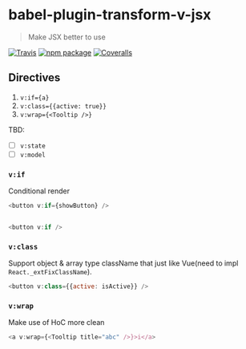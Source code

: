 # babel-plugin-transform-v-jsx

> Make JSX better to use

[![Travis][build-badge]][build]
[![npm package][npm-badge]][npm]
[![Coveralls][coveralls-badge]][coveralls]

## Directives

1. `v:if={a}`
2. `v:class={{active: true}}`
3. `v:wrap={<Tooltip />}`

TBD:

- [ ] `v:state`
- [ ] `v:model`

### `v:if`

Conditional render

```js
<button v:if={showButton} />


<button v:if />
```

### `v:class`

Support object & array type className that just like Vue(need to impl `React._extFixClassName`).


```js
<button v:class={{active: isActive}} />
```

### `v:wrap`

Make use of HoC more clean

```js
<a v:wrap={<Tooltip title="abc" />}>i</a>
```



[build-badge]: https://img.shields.io/travis/kindy/babel-plugin-transform-v-jsx/dev.svg?style=flat-square
[build]: https://travis-ci.org/kindy/babel-plugin-transform-v-jsx

[npm-badge]: https://img.shields.io/npm/v/babel-plugin-transform-v-jsx.svg?style=flat-square
[npm]: https://www.npmjs.com/package/babel-plugin-transform-v-jsx

[coveralls-badge]: https://img.shields.io/coveralls/kindy/babel-plugin-transform-v-jsx/dev.svg?style=flat-square
[coveralls]: https://coveralls.io/github/kindy/babel-plugin-transform-v-jsx

